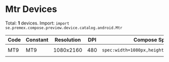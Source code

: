 # Mtr Devices

Total: **1** devices. Import: `import se.premex.compose.preview.device.catalog.android.Mtr`

| Code | Constant | Resolution | DPI | Compose Spec | Preview Usage |
|------|----------|------------|-----|-------------|---------------|
| MT9 | MT9 | 1080x2160 | 480 | `spec:width=1080px,height=2160px,dpi=480` | `@Preview(device = Mtr.MT9)` |

<!-- Generated automatically. Do not edit manually. -->
